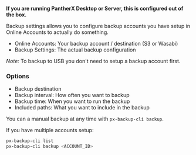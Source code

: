 ---
---

**If you are running PantherX Desktop or Server, this is configured out of the box.**

Backup settings allows you to configure backup accounts you have setup in Online Accounts to actually do something.

- Online Accounts: Your backup account / destination (S3 or Wasabi)
- Backup Settings: The actual backup configuration

_Note:_ To backup to USB you don't need to setup a backup account first.

### Options

- Backup destination
- Backup interval: How often you want to backup
- Backup time: When you want to run the backup
- Included paths: What you want to include in the backup

You can a manual backup at any time with `px-backup-cli backup`.

If you have multiple accounts setup:

```bash
px-backup-cli list
px-backup-cli backup <ACCOUNT_ID>
```
